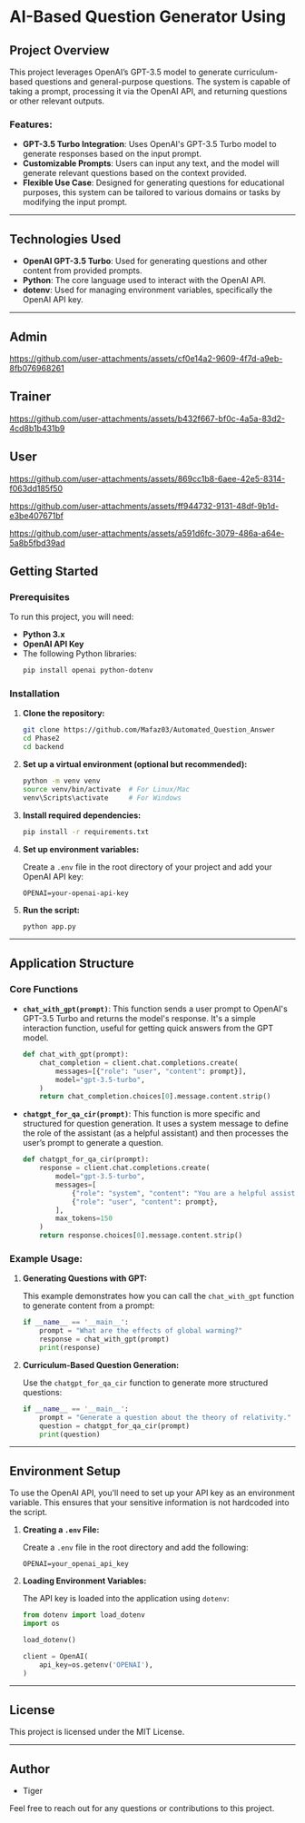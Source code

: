 # AI-Based Question Generator Using

## Project Overview

This project leverages OpenAI’s GPT-3.5 model to generate curriculum-based questions and general-purpose questions. The system is capable of taking a prompt, processing it via the OpenAI API, and returning questions or other relevant outputs.

### Features:
- **GPT-3.5 Turbo Integration**: Uses OpenAI's GPT-3.5 Turbo model to generate responses based on the input prompt.
- **Customizable Prompts**: Users can input any text, and the model will generate relevant questions based on the context provided.
- **Flexible Use Case**: Designed for generating questions for educational purposes, this system can be tailored to various domains or tasks by modifying the input prompt.

---

## Technologies Used

- **OpenAI GPT-3.5 Turbo**: Used for generating questions and other content from provided prompts.
- **Python**: The core language used to interact with the OpenAI API.
- **dotenv**: Used for managing environment variables, specifically the OpenAI API key.

---


## Admin

https://github.com/user-attachments/assets/cf0e14a2-9609-4f7d-a9eb-8fb076968261


## Trainer

https://github.com/user-attachments/assets/b432f667-bf0c-4a5a-83d2-4cd8b1b431b9


## User

https://github.com/user-attachments/assets/869cc1b8-6aee-42e5-8314-f063dd185f50

https://github.com/user-attachments/assets/ff944732-9131-48df-9b1d-e3be407671bf

https://github.com/user-attachments/assets/a591d6fc-3079-486a-a64e-5a8b5fbd39ad



## Getting Started

### Prerequisites

To run this project, you will need:

- **Python 3.x**
- **OpenAI API Key**
- The following Python libraries:
  ```bash
  pip install openai python-dotenv
  ```

### Installation

1. **Clone the repository:**

   ```bash
   git clone https://github.com/Mafaz03/Automated_Question_Answer
   cd Phase2
   cd backend
   ```

2. **Set up a virtual environment (optional but recommended):**

   ```bash
   python -m venv venv
   source venv/bin/activate  # For Linux/Mac
   venv\Scripts\activate     # For Windows
   ```

3. **Install required dependencies:**

   ```bash
   pip install -r requirements.txt
   ```

4. **Set up environment variables:**

   Create a `.env` file in the root directory of your project and add your OpenAI API key:
   ```
   OPENAI=your-openai-api-key
   ```

5. **Run the script:**

   ```bash
   python app.py
   ```

---

## Application Structure

### Core Functions

- **`chat_with_gpt(prompt)`**: 
  This function sends a user prompt to OpenAI's GPT-3.5 Turbo and returns the model's response. It's a simple interaction function, useful for getting quick answers from the GPT model.
  ```python
  def chat_with_gpt(prompt):
      chat_completion = client.chat.completions.create(
          messages=[{"role": "user", "content": prompt}],
          model="gpt-3.5-turbo",
      )
      return chat_completion.choices[0].message.content.strip()
  ```

- **`chatgpt_for_qa_cir(prompt)`**: 
  This function is more specific and structured for question generation. It uses a system message to define the role of the assistant (as a helpful assistant) and then processes the user’s prompt to generate a question. 
  ```python
  def chatgpt_for_qa_cir(prompt):
      response = client.chat.completions.create(
          model="gpt-3.5-turbo",
          messages=[
              {"role": "system", "content": "You are a helpful assistant."},
              {"role": "user", "content": prompt},
          ],
          max_tokens=150
      )
      return response.choices[0].message.content.strip()
  ```

### Example Usage:

1. **Generating Questions with GPT:**

   This example demonstrates how you can call the `chat_with_gpt` function to generate content from a prompt:

   ```python
   if __name__ == '__main__':
       prompt = "What are the effects of global warming?"
       response = chat_with_gpt(prompt)
       print(response)
   ```

2. **Curriculum-Based Question Generation:**

   Use the `chatgpt_for_qa_cir` function to generate more structured questions:

   ```python
   if __name__ == '__main__':
       prompt = "Generate a question about the theory of relativity."
       question = chatgpt_for_qa_cir(prompt)
       print(question)
   ```

---

## Environment Setup

To use the OpenAI API, you'll need to set up your API key as an environment variable. This ensures that your sensitive information is not hardcoded into the script.

1. **Creating a `.env` File:**

   Create a `.env` file in the root directory and add the following:
   ```
   OPENAI=your_openai_api_key
   ```

2. **Loading Environment Variables:**

   The API key is loaded into the application using `dotenv`:
   ```python
   from dotenv import load_dotenv
   import os

   load_dotenv()

   client = OpenAI(
       api_key=os.getenv('OPENAI'),
   )
   ```

---

## License

This project is licensed under the MIT License.

---

## Author

- Tiger

Feel free to reach out for any questions or contributions to this project.
